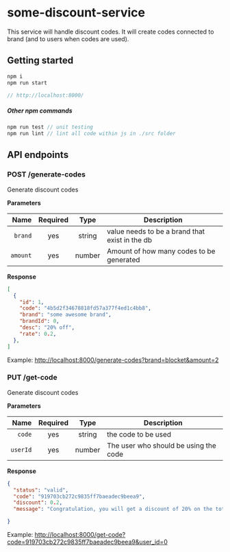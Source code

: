 # some-discount-service
This service will handle discount codes. It will create codes connected to brand (and to users when codes are used).

## Getting started

```js
npm i
npm run start

// http://localhost:8000/
```

##### Other npm commands

```js
npm run test // unit testing
npm run lint // lint all code within js in ./src folder
```

## API endpoints


### POST /generate-codes
Generate discount codes

**Parameters**

| Name | Required |  Type   | Description |
| -------------:|:--------:|:-------:| --------------------------------------------------------------------------------------------------------------------------------------------------------------------- |
| `brand` | yes | string  | value needs to be a brand that exist in the db |
| `amount` | yes | number  | Amount of how many codes to be generated

**Response**

```json
[
  {
    "id": 1,
    "code": "4b5d2f34678818fd57a377f4ed1c4bb8",
    "brand": "some awesome brand",
    "brandId": 0,
    "desc": "20% off",
    "rate": 0.2,
  },
]
```


Example: [http://localhost:8000/generate-codes?brand=blocket&amount=2](http://localhost:8000/generate-codes?brand=blocket&amount=2)


### PUT /get-code
Generate discount codes

**Parameters**

| Name | Required |  Type   | Description |
| -------------:|:--------:|:-------:| --------------------------------------------------------------------------------------------------------------------------------------------------------------------- |
| `code` | yes | string  | the code to be used |
| `userId` | yes | number  | The user who should be using the code

**Response**

```json
{
  "status": "valid",
  "code": "919703cb272c9835ff7baeadec9beea9",
  "discount": 0.2,
  "message": "Congratulation, you will get a discount of 20% on the total price."

}
```


Example: [http://localhost:8000/get-code?code=919703cb272c9835ff7baeadec9beea9&user_id=0](http://localhost:8000/get-code?code=919703cb272c9835ff7baeadec9beea9&user_id=0)
